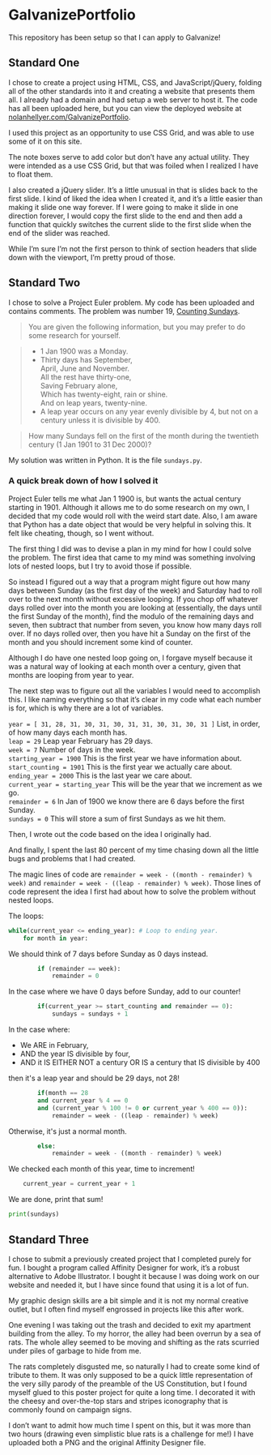 # GalvanizePortfolio

This repository has been setup so that I can apply to Galvanize!

## Standard One

I chose to create a project using HTML, CSS, and JavaScript/jQuery, folding all of the other standards into it and creating a website that presents them all. I already had a domain and had setup a web server to host it. The code has all been uploaded here, but you can view the deployed website at [nolanhellyer.com/GalvanizePortfolio](http://nolanhellyer.com/GalvanizePortfolio).

I used this project as an opportunity to use CSS Grid, and was able to use some of it on this site.

The note boxes serve to add color but don’t have any actual utility. They were intended as a use CSS Grid, but that was foiled when I realized I have to float them.

I also created a jQuery slider. It’s a little unusual in that is slides back to the first slide. I kind of liked the idea when I created it, and it’s a little easier than making it slide one way forever. If I were going to make it slide in one direction forever, I would copy the first slide to the end and then add a function that quickly switches the current slide to the first slide when the end of the slider was reached.

While I’m sure I’m not the first person to think of section headers that slide down with the viewport, I’m pretty proud of those.

## Standard Two

I chose to solve a Project Euler problem. My code has been uploaded and contains comments. The problem was number 19, [Counting Sundays](https://projecteuler.net/problem=19).

> You are given the following information, but you may prefer to do some research for yourself.

> * 1 Jan 1900 was a Monday.
> * Thirty days has September,\
> April, June and November.\
> All the rest have thirty-one,\
> Saving February alone,\
> Which has twenty-eight, rain or shine.\
> And on leap years, twenty-nine.
> * A leap year occurs on any year evenly divisible by 4, but not on a century unless it is divisible by 400.

> How many Sundays fell on the first of the month during the twentieth century (1 Jan 1901 to 31 Dec 2000)?

My solution was written in Python. It is the file `sundays.py`.

### A quick break down of how I solved it

Project Euler tells me what Jan 1 1900 is, but wants the actual century starting in 1901. Although it allows me to do some research on my own, I decided that my code would roll with the weird start date. Also, I am aware that Python has a date object that would be very helpful in solving this. It felt like cheating, though, so I went without.

The first thing I did was to devise a plan in my mind for how I could solve the problem. The first idea that came to my mind was something involving lots of nested loops, but I try to avoid those if possible. 

So instead I figured out a way that a program might figure out how many days between Sunday (as the first day of the week) and Saturday had to roll over to the next month without excessive looping. If you chop off whatever days rolled over into the month you are looking at (essentially, the days until the first Sunday of the month), find the modulo of the remaining days and seven, then subtract that number from seven, you know how many days roll over. If no days rolled over, then you have hit a Sunday on the first of the month and you should increment some kind of counter.

Although I do have one nested loop going on, I forgave myself because it was a natural way of looking at each month over a century, given that months are looping from year to year.

The next step was to figure out all the variables I would need to accomplish this. I like naming everything so that it’s clear in my code what each number is for, which is why there are a lot of variables.

`year = [ 31, 28, 31, 30, 31, 30, 31, 31, 30, 31, 30, 31 ]` List, in order, of how many days each month has.\
`leap = 29` Leap year February has 29 days.\
`week = 7` Number of days in the week.\
`starting_year = 1900` This is the first year we have information about.\
`start_counting = 1901` This is the first year we actually care about.\
`ending_year = 2000` This is the last year we care about.\
`current_year = starting_year` This will be the year that we increment as we go.\
`remainder = 6` In Jan of 1900 we know there are 6 days before the first Sunday.\
`sundays = 0` This will store a sum of first Sundays as we hit them.

Then, I wrote out the code based on the idea I originally had.

And finally, I spent the last 80 percent of my time chasing down all the little bugs and problems that I had created.

The magic lines of code are `remainder = week - ((month - remainder) % week)` and `remainder = week - ((leap - remainder) % week)`. Those lines of code represent the idea I first had about how to solve the problem without nested loops.

The loops:

```python
while(current_year <= ending_year): # Loop to ending year.
    for month in year:
```

We should think of 7 days before Sunday as 0 days instead.

```python
        if (remainder == week):
            remainder = 0
```

In the case where we have 0 days before Sunday, add to our counter!

```python
        if(current_year >= start_counting and remainder == 0):
            sundays = sundays + 1
```

In the case where:

* We ARE in February,
* AND the year IS divisible by four,
* AND it IS EITHER NOT a century OR IS a century that IS divisible by 400

then it's a leap year and should be 29 days, not 28!

```python
        if(month == 28
        and current_year % 4 == 0
        and (current_year % 100 != 0 or current_year % 400 == 0)):
            remainder = week - ((leap - remainder) % week)
```

Otherwise, it's just a normal month.
        
```python
        else:
            remainder = week - ((month - remainder) % week)
```

We checked each month of this year, time to increment!

```python
    current_year = current_year + 1
```

We are done, print that sum!

```python
print(sundays)
```

## Standard Three

I chose to submit a previously created project that I completed purely for fun. I bought a program called Affinity Designer for work, it’s a robust alternative to Adobe Illustrator. I bought it because I was doing work on our website and needed it, but I have since found that using it is a lot of fun.

My graphic design skills are a bit simple and it is not my normal creative outlet, but I often find myself engrossed in projects like this after work.

One evening I was taking out the trash and decided to exit my apartment building from the alley. To my horror, the alley had been overrun by a sea of rats. The whole alley seemed to be moving and shifting as the rats scurried under piles of garbage to hide from me. 

The rats completely disgusted me, so naturally I had to create some kind of tribute to them. It was only supposed to be a quick little representation of the very silly parody of the preamble of the US Constitution, but I found myself glued to this poster project for quite a long time. I decorated it with the cheesy and over-the-top stars and stripes iconography that is commonly found on campaign signs.

I don’t want to admit how much time I spent on this, but it was more than two hours (drawing even simplistic blue rats is a challenge for me!) I have uploaded both a PNG and the original Affinity Designer file.